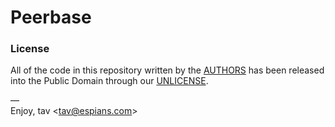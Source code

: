 # Peerbase

### License

All of the code in this repository written by the [AUTHORS] has been released  
into the Public Domain through our [UNLICENSE].

—  
Enjoy, tav &lt;tav@espians.com&gt;

[authors]: https://github.com/tav/peerbase/blob/master/AUTHORS.yaml
[unlicense]: https://github.com/tav/peerbase/blob/master/UNLICENSE.md
